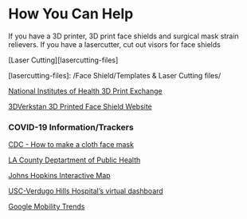 # How You Can Help

If you have a 3D printer, 3D print face shields and surgical mask strain relievers. If you have a lasercutter, cut out visors for face shields

[Laser Cutting][lasercutting-files]

[lasercutting-files]: /Face Shield/Templates & Laser Cutting files/


[National Institutes of Health 3D Print Exchange](https://3dprint.nih.gov/collections/covid-19-response)

[3DVerkstan 3D Printed Face Shield Website](https://3dverkstan.se/protective-visor/)

### COVID-19 Information/Trackers
[CDC - How to make a cloth face mask](https://www.cdc.gov/coronavirus/2019-ncov/prevent-getting-sick/diy-cloth-face-coverings.html)

[LA County Deptartment of Public Health](http://publichealth.lacounty.gov/)

[Johns Hopkins Interactive Map](https://coronavirus.jhu.edu/map.html)

[USC-Verdugo Hills Hospital’s virtual dashboard](https://uscvhh.org/coronavirus-concerns)

[Google Mobility Trends](https://www.google.com/covid19/mobility/)

<!--
To-do
Single extrusion stacks with a specific layer height
- use devin montes method
- different ones for different nozzle sizes and corresponding layer height as listed on the website
C:\Users\Ravi\Documents\covid19 3D prints\fda & nih & niaid approved\3dverkstan\North America 6-hole\3D Printing Files (STL)\Stacked files\For Single Extrusion Printers
-->
